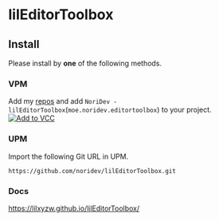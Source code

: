 lilEditorToolbox
====

## Install

Please install by **one** of the following methods.

### VPM

Add my [repos](https://vpm.noridev.moe) and add `NoriDev - lilEditorToolbox`(`moe.noridev.editortoolbox`) to your project.<br>
[![Add to VCC](https://img.shields.io/badge/-Add%20to%20VCC-%232baac1?style=for-the-badge)](https://vpm.noridev.moe/)

### UPM

Import the following Git URL in UPM.

```
https://github.com/noridev/lilEditorToolbox.git
```

### Docs

https://lilxyzw.github.io/lilEditorToolbox/